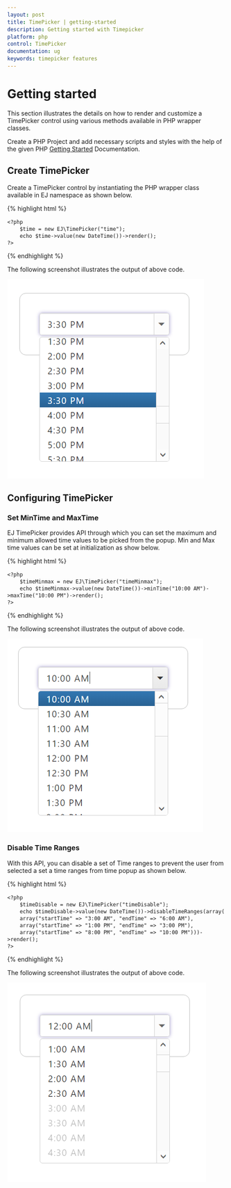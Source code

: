 ```yaml
---
layout: post
title: TimePicker | getting-started
description: Getting started with Timepicker
platform: php
control: TimePicker
documentation: ug
keywords: timepicker features
---
```


# Getting started

This section illustrates the details on how to render and customize a TimePicker control using various methods available in PHP wrapper classes.

Create a PHP Project and add necessary scripts and styles with the help of the given PHP [Getting Started](https://help.syncfusion.com/php/getting-started) Documentation.

## Create TimePicker

Create a TimePicker control by instantiating the PHP wrapper class available in EJ namespace as shown below.

{% highlight html %}

    <?php
        $time = new EJ\TimePicker("time");
        echo $time->value(new DateTime())->render();
    ?>

{% endhighlight %}

The following screenshot illustrates the output of above code.

![](getting-started_images/timepicker.png)   

## Configuring TimePicker

### Set MinTime and MaxTime

EJ TimePicker provides API through which you can set the maximum and minimum allowed time values to be picked from the popup. Min and Max time values can be set at initialization as show below.

{% highlight html %}

    <?php
        $timeMinmax = new EJ\TimePicker("timeMinmax");
        echo $timeMinmax->value(new DateTime())->minTime("10:00 AM")->maxTime("10:00 PM")->render();
    ?>
    
{% endhighlight %}

The following screenshot illustrates the output of above code.

![](getting-started_images/minmax.png)

### Disable Time Ranges

With this API, you can disable a set of Time ranges to prevent the user from selected a set a time ranges from time popup as shown below.

{% highlight html %}

    <?php
        $timeDisable = new EJ\TimePicker("timeDisable");
        echo $timeDisable->value(new DateTime())->disableTimeRanges(array(
        array("startTime" => "3:00 AM", "endTime" => "6:00 AM"),
        array("startTime" => "1:00 PM", "endTime" => "3:00 PM"),
        array("startTime" => "8:00 PM", "endTime" => "10:00 PM")))->render();
    ?>

{% endhighlight %}

The following screenshot illustrates the output of above code.

![](getting-started_images/disablerange.png)